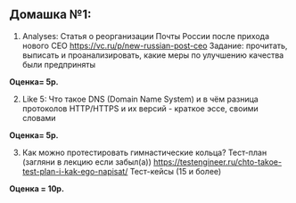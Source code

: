 ## Домашка №1:


1. Analyses: Статья о реорганизации Почты России после прихода нового CEO https://vc.ru/p/new-russian-post-ceo
Задание: прочитать, выписать и проанализировать, какие меры по улучшению качества были предприняты 

**Оценка= 5p.**

2. Like 5: 
Что такое DNS (Domain Name System) и в чём разница протоколов HTTP/HTTPS и их версий - краткое эссе, своими словами

**Оценка= 5p.**

3. Как можно протестировать гимнастические кольца? 
Тест-план (загляни в лекцию если забыл(а))
https://testengineer.ru/chto-takoe-test-plan-i-kak-ego-napisat/
Тест-кейсы (15 и более)
 
**Оценка = 10p.**


